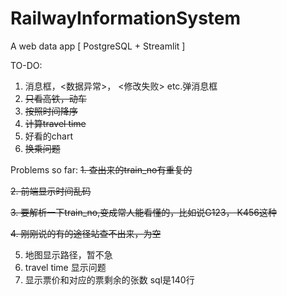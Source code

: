 # RailwayInformationSystem
A web data app [ PostgreSQL + Streamlit ]

TO-DO:
1. 消息框，<数据异常>， <修改失败> etc.弹消息框
2. ~~只看高铁，动车~~
3. ~~按照时间降序~~
4. ~~计算travel time~~
5. 好看的chart
6. ~~换乘问题~~


Problems so far:
~~1. 查出来的train_no有重复的~~

~~2. 前端显示时间乱码~~

~~3. 要解析一下train_no,变成常人能看懂的，比如说G123， K456这种~~

~~4. 刚刚说的有的途径站查不出来，为空~~

5.  地图显示路径，暂不急
6.  travel time 显示问题
7. 显示票价和对应的票剩余的张数 sql是140行
